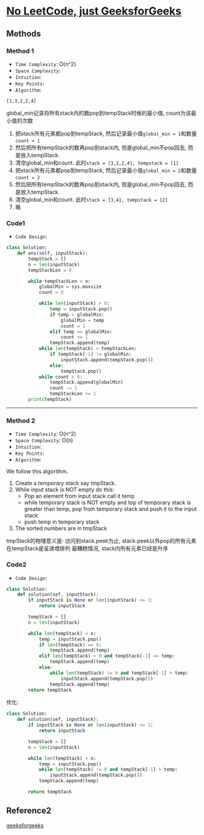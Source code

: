 # [No LeetCode, just GeeksforGeeks](https://www.geeksforgeeks.org/sort-stack-using-temporary-stack/)

## Methods

### Method 1

* `Time Complexity`: O(n^2)
* `Space Complexity`:
* `Intuition`:
* `Key Points`:
* `Algorithm`:

`[1,3,2,2,4]`

global_min记录将所有stack内的数pop到tempStack时候的最小值, count为该最小值的次数

1. 把stack所有元素都pop到tempStack, 然后记录最小值`global_min = 1`和数量`count = 1`
2. 然后把所有tempStack的数再pop到stack内, 但是global_min不pop回去, 而是放入tempStack.
3. 清空global_min和count. 此时`stack = [3,2,2,4], tempstack = [1]`
4. 把stack所有元素都pop到tempStack, 然后记录最小值`global_min = 2`和数量`count = 2`
5. 然后把所有tempStack的数再pop到stack内, 但是global_min不pop回去, 而是放入tempStack.
6. 清空global_min和count. 此时`stack = [3,4], tempstack = [2]`
7. 略

### Code1

* `Code Design`:

```python
class Solution:
    def ans(self, inputStack):
        tempStack = []
        n = len(inputStack)
        tempStackLen = 0

        while tempStackLen < n:
            globalMin = sys.maxsize
            count = 0

            while len(inputStack) > 0:
                temp = inputStack.pop()
                if temp < globalMin:
                    globalMin = temp
                    count = 1
                elif temp == globalMin:
                    count += 1
                tempStack.append(temp)
            while len(tempStack) > tempStackLen:
                if tempStack[-1] != globalMin:
                    inputStack.append(tempStack.pop())
                else:
                    tempStack.pop()
            while count > 0:
                tempStack.append(globalMin)
                count -= 1
                tempStackLen += 1
        print(tempStack)

```

----------------------

### Method 2

* `Time Complexity`: O(n^2)
* `Space Complexity`: O(n)
* `Intuition`:
* `Key Points`:
* `Algorithm`:

We follow this algorithm.

1. Create a temporary stack say tmpStack.
2. While input stack is NOT empty do this:
    * Pop an element from input stack call it temp
    * while temporary stack is NOT empty and top of temporary stack is greater than temp, pop from temporary stack and push it to the input stack
    * push temp in temporary stack
3. The sorted numbers are in tmpStack

tmpStack的物理意义是: 访问到stack.peek为止, stack.peek以外pop的所有元素在tempStack是呈递增排列
最糟糕情况, stack内所有元素已经是升序

### Code2

* `Code Design`:

```python
class Solution:
    def solution(sef, inputStack):
        if inputStack is None or len(inputStack) <= 1:
            return inputStack

        tempStack = []
        n = len(inputStack)

        while len(tempStack) < n:
            temp = inputStack.pop()
            if len(tempStack) == 0:
                tempStack.append(temp)
            elif len(tempStack) > 0 and tempStack[-1] <= temp:
                tempStack.append(temp)
            else:
                while len(tempStack) != 0 and tempStack[-1] > temp:
                    inputStack.append(tempStack.pop())
                tempStack.append(temp)
        return tempStack
```

优化:

```python
class Solution:
    def solution(sef, inputStack):
        if inputStack is None or len(inputStack) <= 1:
            return inputStack

        tempStack = []
        n = len(inputStack)

        while len(tempStack) < n:
            temp = inputStack.pop()
            while len(tempStack) != 0 and tempStack[-1] > temp:
                inputStack.append(tempStack.pop())
            tempStack.append(temp)

        return tempStack

```

## Reference2

[geeksforgeeks](https://www.geeksforgeeks.org/sort-stack-using-temporary-stack/)
